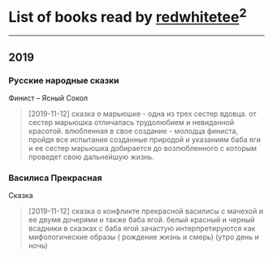 # List of books read by [redwhitetee](http://vk.com/id503385159)<sup>2</sup>
---

## 2019

### Русские народные сказки
Финист – Ясный Сокол
> [2019-11-12] сказка о марьюшке - одна из трех сестер вдовца. от сестер марьюшка отличалась трудолюбием и невиданной красотой. 
> влюбленная в свое создание - молодца финиста, пройдя все испытания созданные природой и указаниям баба яги и ее сестер марьюшка добирается до возлюбленного с которым проведет свою дальнейшую жизнь.


### Василиса Прекрасная
Сказка
> [2019-11-12] сказка о конфликте прекрасной василисы с мачехой и ее двумя дочерями и также баба ягой.
> белый красный и черный всадники в сказках с баба ягой зачастую интерпретируются как мифологические образы ( рождение жизнь и смерь) (утро день и ночь)



